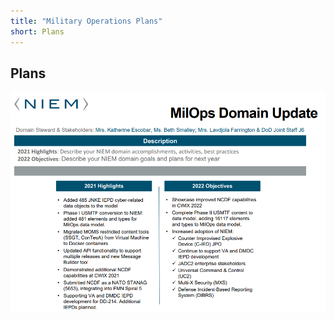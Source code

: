 ```yaml
---
title: "Military Operations Plans"
short: Plans
---
```


## Plans

![MilOps Planning/Objectives](NIEM-MilOps-PlanningObjectives.png)
